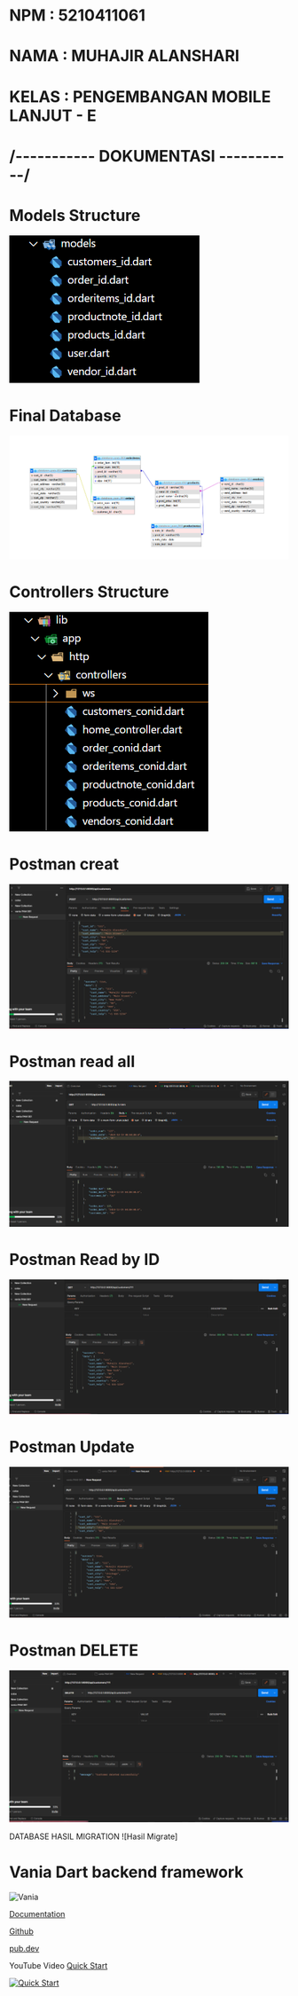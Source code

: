 # NPM     : 5210411061 <br />
# NAMA    : MUHAJIR ALANSHARI <br />
# KELAS   : PENGEMBANGAN MOBILE LANJUT - E <br />

# /----------- DOKUMENTASI -----------/
# Models Structure 
![App Screenshot](https://github.com/muhajiralannshari/PAB_VaniaDB/blob/main/models.png)
# Final Database
![App Screenshot](https://github.com/muhajiralannshari/PAB_VaniaDB/blob/main/final%20database.png)
# Controllers Structure
![App Screenshot](https://github.com/muhajiralannshari/PAB_VaniaDB/blob/main/controller%20.png)
# Postman creat
![App Screenshot](https://github.com/muhajiralannshari/PAB_VaniaDB/blob/main/CREATE.png)
# Postman read all
![App Screenshot](https://github.com/muhajiralannshari/PAB_VaniaDB/blob/main/GET%20ALL.png)
# Postman Read by ID
![App Screenshot](https://github.com/muhajiralannshari/PAB_VaniaDB/blob/main/READ%20BY%20ID.png)
# Postman Update
![App Screenshot](https://github.com/muhajiralannshari/PAB_VaniaDB/blob/main/PUT.png)
# Postman DELETE
![App Screenshot](https://github.com/muhajiralannshari/PAB_VaniaDB/blob/main/DELETE.png)


DATABASE HASIL MIGRATION
![Hasil Migrate] 












# Vania Dart backend framework

![Vania](https://vdart.dev/img/logo.png)

[Documentation](https://vdart.dev)

[Github](https://github.com/vania-dart/framework)

[pub.dev](https://pub.dev/packages/vania)

YouTube Video [Quick Start](https://www.youtube.com/watch?v=k8ol0F4bDKs)

[![Quick Start](http://img.youtube.com/vi/k8ol0F4bDKs/0.jpg)](https://www.youtube.com/watch?v=k8ol0F4bDKs "Quick Start")
